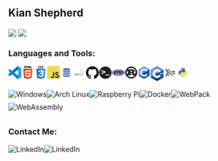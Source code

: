 ## Kian Shepherd


<img align="center" width=400 src="https://github-readme-stats.vercel.app/api?username=KianShepherd&show_icons=true&theme=material-palenight&include_all_commits=true&count_private=true&hide_rank=true&hide=contribs" />
<img align="center" width=400 src="https://github-readme-stats.vercel.app/api/top-langs/?username=KianShepherd&layout=compact" />

### Languages and Tools:
<img align="left" alt="Visual Studio Code" width="26px" src="https://raw.githubusercontent.com/github/explore/80688e429a7d4ef2fca1e82350fe8e3517d3494d/topics/visual-studio-code/visual-studio-code.png" />
<img align="left" alt="HTML5" width="26px" src="https://raw.githubusercontent.com/github/explore/80688e429a7d4ef2fca1e82350fe8e3517d3494d/topics/html/html.png" />
<img align="left" alt="CSS3" width="26px" src="https://raw.githubusercontent.com/github/explore/80688e429a7d4ef2fca1e82350fe8e3517d3494d/topics/css/css.png" />
<img align="left" alt="JavaScript" width="26px" src="https://raw.githubusercontent.com/github/explore/80688e429a7d4ef2fca1e82350fe8e3517d3494d/topics/javascript/javascript.png" />
<img align="left" alt="SQL" width="26px" src="https://raw.githubusercontent.com/github/explore/80688e429a7d4ef2fca1e82350fe8e3517d3494d/topics/sql/sql.png" />
<img align="left" alt="MySQL" width="26px" src="https://raw.githubusercontent.com/github/explore/80688e429a7d4ef2fca1e82350fe8e3517d3494d/topics/mysql/mysql.png" />
<img align="left" alt="GitHub" width="26px" src="https://raw.githubusercontent.com/github/explore/78df643247d429f6cc873026c0622819ad797942/topics/github/github.png" />
<img align="left" alt="Terminal" width="26px" src="https://raw.githubusercontent.com/github/explore/80688e429a7d4ef2fca1e82350fe8e3517d3494d/topics/terminal/terminal.png" />
<img align="left" alt="Php" width="26px" src="https://raw.githubusercontent.com/github/explore/80688e429a7d4ef2fca1e82350fe8e3517d3494d/topics/php/php.png" />
<img align="left" alt="Rust" width="26px" src="https://raw.githubusercontent.com/github/explore/80688e429a7d4ef2fca1e82350fe8e3517d3494d/topics/rust/rust.png" />
<img align="left" alt="C" width="26px" src="icons/c.png" />
<img align="left" alt="C++" width="26px" src="icons/cpp.png" />
<img align="left" alt="Haskell" width="26px" src="https://raw.githubusercontent.com/github/explore/80688e429a7d4ef2fca1e82350fe8e3517d3494d/topics/haskell/haskell.png" />
<img align="left" alt="Python" width="26px" src="https://raw.githubusercontent.com/github/explore/80688e429a7d4ef2fca1e82350fe8e3517d3494d/topics/python/python.png" />

<br><br>

<img align="left" alt="Windows" height="26px" src="https://img.shields.io/badge/Windows-0078D6?style=for-the-badge&logo=windows&logoColor=white" />
<img align="left" alt="Arch Linux" height="26px" src="https://img.shields.io/badge/Arch_Linux-1793D1?style=for-the-badge&logo=arch-linux&logoColor=white" />
<img align="left" alt="Raspberry Pi" height="26px" src="https://img.shields.io/badge/Raspberry%20Pi-A22846?style=for-the-badge&logo=Raspberry%20Pi&logoColor=white" />
<img align="left" alt="Docker" height="26px" src="https://img.shields.io/badge/Docker-2CA5E0?style=for-the-badge&logo=docker&logoColor=white" />
<img align="left" alt="WebPack" height="26px" src="https://img.shields.io/badge/Webpack-8DD6F9?style=for-the-badge&logo=Webpack&logoColor=white" />
<img align="left" alt="WebAssembly" height="26px" src="https://img.shields.io/badge/WebAssembly-654FF0?style=for-the-badge&logo=WebAssembly&logoColor=white" />

<br><br><br>

### Contact Me:

[<img align="left" alt="LinkedIn" height="26px" src="https://img.shields.io/badge/LinkedIn-0077B5?style=for-the-badge&logo=linkedin&logoColor=white" />](https://www.linkedin.com/in/kian-shepherd/)
[<img align="left" alt="LinkedIn" height="26px" src="https://img.shields.io/badge/Gmail-D14836?style=for-the-badge&logo=gmail&logoColor=white" />](mailto:kianshepherd73@gmail.com)






